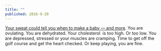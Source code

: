 ```yaml
---
title: ""
published: 2016-9-20
---
```


  <a href="https://www.washingtonpost.com/news/business/wp/2016/09/19/your-sweat-could-tell-you-when-to-make-a-baby-and-more/?tid=sm_tw" target="_blank">Your sweat could tell you when to make a baby — and more</a>. You are ovulating. You are dehydrated. Your cholesterol  is too high. Or too low. You are depressed, stressed or your muscles are cramping. Time to get off the golf course and get the heart checked. Or keep playing, you are fine.

